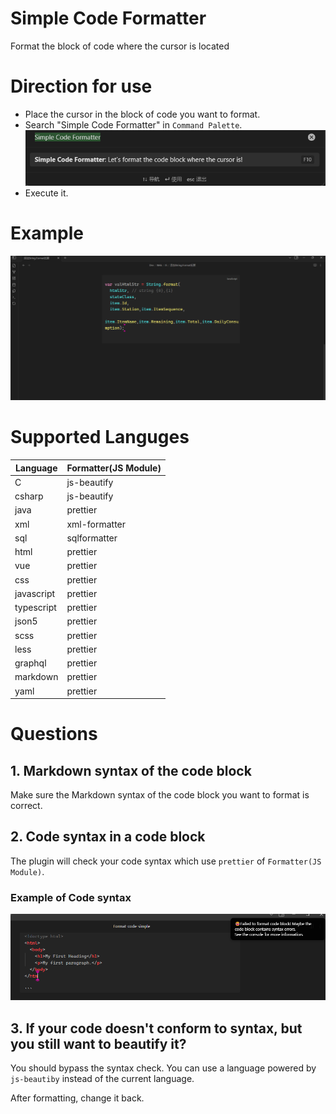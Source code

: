 # Simple Code Formatter

Format the block of code where the cursor is located

# Direction for use

- Place the cursor in the block of code you want to format.
- Search "Simple Code Formatter" in `Command Palette`.
  ![alt text](./README_Attachments/image.png)
- Execute it.

# Example

![alt text](./README_Attachments/recording.gif)

# Supported Languges

| Language   | Formatter(JS Module) |
| ---------- | -------------------- |
| C          | js-beautify          |
| csharp     | js-beautify          |
| java       | prettier             |
| xml        | xml-formatter        |
| sql        | sqlformatter         |
| html       | prettier             |
| vue        | prettier             |
| css        | prettier             |
| javascript | prettier             |
| typescript | prettier             |
| json5      | prettier             |
| scss       | prettier             |
| less       | prettier             |
| graphql    | prettier             |
| markdown   | prettier             |
| yaml       | prettier             |

# Questions

## 1. Markdown syntax of the code block

Make sure the Markdown syntax of the code block you want to format is correct.

## 2. Code syntax in a code block

The plugin will check your code syntax which use `prettier` of `Formatter(JS Module)`.

### Example of Code syntax

![alt text](./README_Attachments/image-1.png)

## 3. If your code doesn't conform to syntax, but you still want to beautify it?

You should bypass the syntax check. You can use a language powered by `js-beautiby` instead of the current language.

After formatting, change it back.
